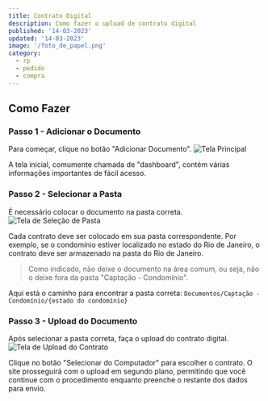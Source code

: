 ```yaml
---
title: Contrato Digital
description: Como fazer o upload de contrato digital
published: '14-03-2023'
updated: '14-03-2023'
image: '/foto_de_papel.png'
category:
  - rp
  - pedido
  - compra
---
```


## Como Fazer

### Passo 1 - Adicionar o Documento

Para começar, clique no botão "Adicionar Documento".
![Tela Principal](/contrato-digital/tela-1.png)

A tela inicial, comumente chamada de "dashboard", contém várias informações importantes de fácil acesso.

### Passo 2 - Selecionar a Pasta

É necessário colocar o documento na pasta correta.
![Tela de Seleção de Pasta](/contrato-digital/tela-2.png)

Cada contrato deve ser colocado em sua pasta correspondente. Por exemplo, se o condomínio estiver localizado no estado do Rio de Janeiro, o contrato deve ser armazenado na pasta do Rio de Janeiro.

> Como indicado, não deixe o documento na área comum, ou seja, não o deixe fora da pasta "Captação - Condomínio".

Aqui está o caminho para encontrar a pasta correta:
`Documentos/Captação - Condomínio/{estado do condomínio}`

### Passo 3 - Upload do Documento

Após selecionar a pasta correta, faça o upload do contrato digital.
![Tela de Upload do Contrato](/contrato-digital/tela-3.png)

Clique no botão "Selecionar do Computador" para escolher o contrato. O site prosseguirá com o upload em segundo plano, permitindo que você continue com o procedimento enquanto preenche o restante dos dados para envio.
